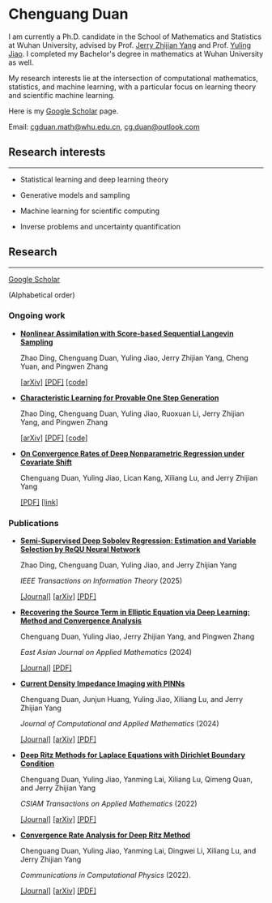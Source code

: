 # Chenguang Duan

I am currently a Ph.D. candidate in the School of Mathematics and Statistics at Wuhan University, advised by Prof. [Jerry Zhijian Yang](https://imai.whu.edu.cn/info/1031/2141.htm) and Prof. [Yuling Jiao](https://jszy.whu.edu.cn/jiaoyuling/en/lwcg/1349484/list/index.htm). I completed my Bachelor's degree in mathematics at Wuhan University as well.

My research interests lie at the intersection of computational mathematics, statistics, and machine learning, with a particular focus on learning theory and scientific machine learning.

Here is my [Google Scholar](https://scholar.google.com/citations?user=RpmGgyMAAAAJ) page.

Email: [cgduan.math@whu.edu.cn](cgduan.math@whu.edu.cn), [cg.duan@outlook.com](cg.duan@outlook.com)

## Research interests
---

* Statistical learning and deep learning theory
  
* Generative models and sampling
  
* Machine learning for scientific computing
  
* Inverse problems and uncertainty quantification

## Research
---

[Google Scholar](https://scholar.google.com/citations?user=RpmGgyMAAAAJ)

(Alphabetical order)

### Ongoing work

* [**Nonlinear Assimilation with Score-based Sequential Langevin Sampling**](docs/Score_based_Sequential_Langevin_Sampling.pdf)
  

  Zhao Ding, Chenguang Duan, Yuling Jiao, Jerry Zhijian Yang, Cheng Yuan, and Pingwen Zhang

  [[arXiv]](https://arxiv.org/abs/2411.13443v2) [[PDF]](docs/Score_based_Sequential_Langevin_Sampling.pdf) [[code]](https://github.com/burning489/SSLS)

* [**Characteristic Learning for Provable One Step Generation**](docs/Characteristic_Learning.pdf)
 
   Zhao Ding, Chenguang Duan, Yuling Jiao, Ruoxuan Li, Jerry Zhijian Yang, and Pingwen Zhang

  [[arXiv]](https://arxiv.org/abs/2405.05512v4) [[PDF]](docs/Characteristic_Learning.pdf) [[code]](https://github.com/burning489/CharacteristicGenerator)

* [**On Convergence Rates of Deep Nonparametric Regression under Covariate Shift**](docs/Convergence_Rate_Covariate_Shift.pdf)
   
   Chenguang Duan, Yuling Jiao, Lican Kang, Xiliang Lu, and Jerry Zhijian Yang

  [[PDF]](docs/Convergence_Rate_Covariate_Shift.pdf) [[link]](https://openreview.net/forum?id=WrBxRtGNLH)

### Publications

* [**Semi-Supervised Deep Sobolev Regression: Estimation and Variable Selection by ReQU Neural Network**](docs/Semi_Supervised_Deep_Sobolev_Regression.pdf) 

  Zhao Ding, Chenguang Duan, Yuling Jiao, and Jerry Zhijian Yang

  *IEEE Transactions on Information Theory* (2025)

  [[Journal]](https://ieeexplore.ieee.org/document/10858754) [[arXiv]](https://arxiv.org/abs/2401.04535v2) [[PDF]](docs/Semi_Supervised_Deep_Sobolev_Regression.pdf) 

* [**Recovering the Source Term in Elliptic Equation via Deep Learning: Method and Convergence Analysis**](docs/Inverse_Source_PINNs.pdf)

  Chenguang Duan, Yuling Jiao, Jerry Zhijian Yang, and Pingwen Zhang

  *East Asian Journal on Applied Mathematics* (2024)

  [[Journal]](https://journal.global-sci.org/intro/article_detail/eajam/23157.html) [[PDF]](docs/Inverse_Source_PINNs.pdf)

* [**Current Density Impedance Imaging with PINNs**](docs/CDII_PINNs.pdf)

  Chenguang Duan, Junjun Huang, Yuling Jiao, Xiliang Lu, and Jerry Zhijian Yang

  *Journal of Computational and Applied Mathematics* (2024)

  [[Journal]](https://www.sciencedirect.com/science/article/pii/S0377042724003698) [[arXiv]](https://arxiv.org/abs/2306.13881) [[PDF]](docs/CDII_PINNs.pdf)

* [**Deep Ritz Methods for Laplace Equations with Dirichlet Boundary Condition**](docs/Deep_Ritz_Dirichlet.pdf)

  Chenguang Duan, Yuling Jiao, Yanming Lai, Xiliang Lu, Qimeng Quan, and Jerry Zhijian Yang

  *CSIAM Transactions on Applied Mathematics* (2022)

  [[Journal]](https://journal.global-sci.org/intro/article_detail/csiam-am/21155.html) [[arXiv]](https://arxiv.org/abs/2111.02009) [[PDF]](docs/Deep_Ritz_Dirichlet.pdf) 

* [**Convergence Rate Analysis for Deep Ritz Method**](docs/Deep_Ritz.pdf)

  Chenguang Duan, Yuling Jiao, Yanming Lai, Dingwei Li, Xiliang Lu, and Jerry Zhijian Yang

  *Communications in Computational Physics* (2022).

  [[Journal]](https://journal.global-sci.org/intro/article_detail/cicp/20375.html) [[arXiv]](https://arxiv.org/abs/2103.13330) [[PDF]](docs/Deep_Ritz.pdf)

  

